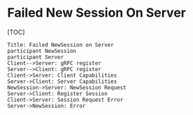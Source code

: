 # Failed New Session On Server

[TOC]

<!--*
# Document freshness: For more information, see go/fresh-source.
freshness: { owner: 'jprotzman' reviewed: '2019-03-15' }
*-->

```sequence-diagram
Title: Failed NewSession on Server
participant NewSession
participant Server
Client-->Server: gRPC register
Server-->Client: gRPC register
Client->Server: Client Capabilities
Server->Client: Server Capabilities
NewSession->Server: NewSession Request
Server->Client: Register Session
Client->Server: Session Request Error
Server->NewSession: Error
```

